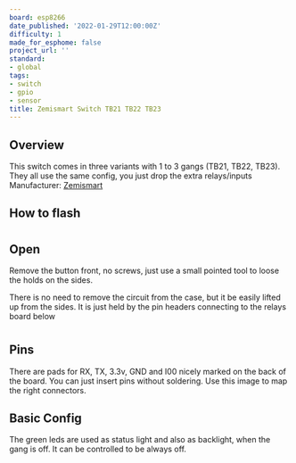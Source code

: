 ```yaml
---
board: esp8266
date_published: '2022-01-29T12:00:00Z'
difficulty: 1
made_for_esphome: false
project_url: ''
standard:
- global
tags:
- switch
- gpio
- sensor
title: Zemismart Switch TB21 TB22 TB23
---
```


## Overview

This switch comes in three variants with 1 to 3 gangs (TB21, TB22, TB23).
They all use the same config, you just drop the extra relays/inputs
Manufacturer: [Zemismart](https://www.zemismart.com/products/zemismart-tb21-smart-wifi-luxury-wall-light-switch-1-2-3-gangs-compatible-with-smart-life-app-alexa-google-home-voice-control)

## How to flash

#

## Open

Remove the button front, no screws, just use a small pointed tool to loose the holds on the sides.

There is no need to remove the circuit from the case, but it be easily lifted up from the sides. It is just held by the pin headers connecting to the relays board below
#

## Pins

There are pads for RX, TX, 3.3v, GND and I00 nicely marked on the back of the board. You can just insert pins without soldering.
Use this image to map the right connectors.

## Basic Config

The green leds are used as status light and also as backlight, when the gang is off.
It can be controlled to be always off.